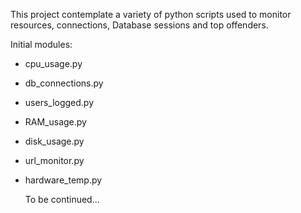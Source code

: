 This project contemplate a variety of python scripts used to monitor resources, connections, Database sessions and top offenders.

Initial modules:

- cpu_usage.py
- db_connections.py
- users_logged.py
- RAM_usage.py
- disk_usage.py
- url_monitor.py
- hardware_temp.py

  To be continued...   
